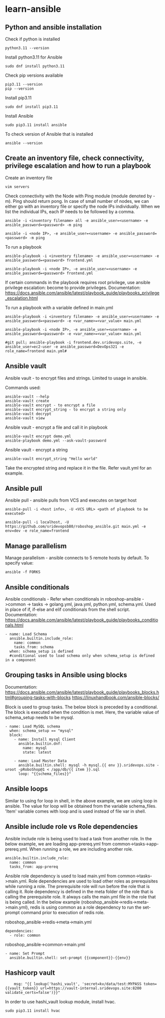 # learn-ansible

## Python and ansible installation 

Check if python is installed

````
python3.11 --version
````

Install python3.11 for Ansible 

````
sudo dnf install python3.11
````

Check pip versions available

````
pip3.11 --version
pip --version
````

Install pip3.11

````
sudo dnf install pip3.11
````

Install Ansible

```
sudo pip3.11 install ansible
```

To check version of Ansible that is installed

````
ansible --version
````

## Create an inventory file, check connectivity, privilege escalation and how to run a playbook

Create an inventory file 

````
vim servers
````

Check connectivity with the Node with Ping module (module denoted by -m). Ping should return pong. In case of small number of nodes, we can either go with an inventory file or specify the node IPs individually. When we list the individual IPs, each IP needs to be followed by a comma. 

````
ansible -i <inventory filename> all -e ansible_user=<username> -e ansible_password=<password> -m ping

ansible -i <node IP>, -e ansible_user=<username> -e ansible_password=<password> -m ping
````

To run a playbook 

````
ansible-playbook -i <inventory filename> -e ansible_user=<username> -e ansible_password=<password> frontend.yml

ansible-playbook -i <node IP>, -e ansible_user=<username> -e ansible_password=<password> frontend.yml
````
If certain commands in the playbook requires root privilege, use ansible privilege escalation: become to provide privileges.
Documentation: https://docs.ansible.com/ansible/latest/playbook_guide/playbooks_privilege_escalation.html

To run a playbook with a variable defined in main.yml

````
ansible-playbook -i <inventory filename> -e ansible_user=<username> -e ansible_password=<password> -e <var_name>=<var_value> main.yml

ansible-playbook -i <node IP>, -e ansible_user=<username> -e ansible_password=<password> -e <var_name>=<var_value> main.yml

#git pull; ansible-playbook -i frontend.dev.sridevops.site, -e ansible_user=ec2-user -e ansible_password=DevOps321 -e role_name=frontend main.yml#
````
## Ansible vault

Ansible vault - to encrypt files and strings. Limited to usage in ansible. 

Commands used:
````
ansible-vault --help 
ansible-vault create
ansible-vault encrypt - to encrypt a file
ansible-vault encrypt_string - to encrypt a string only
ansible-vault decrypt
ansible-vault view
````
Ansible vault - encrypt a file and call it in playbook

````
ansible-vault encrypt demo.yml
ansible-playbook demo.yml --ask-vault-password 
````

Ansible vault - encrypt a string

````
ansible-vault encrypt_string "Hello world"
````
Take the encrypted string and replace it in the file. Refer vault.yml for an example.

## Ansible pull

Ansible pull - ansible pulls from VCS and executes on target host

````
ansible-pull -i <host info>, -U <VCS URL> <path of playbook to be executed>

ansible-pull -i localhost, -U https://github.com/sridevopsb80/roboshop_ansible.git main.yml -e env=dev -e role_name=frontend
````
## Manage parallelism

Manage parallelism - ansible connects to 5 remote hosts by default. To specify value:

````
ansible -f FORKS
````
## Ansible conditionals

Ansible conditionals - Refer when conditionals in roboshop-ansible ->common -> tasks -> golang.yml, java.yml, python.yml, schema.yml. Used in place of if, if-else and elif conditionals from the shell script.
Documentation: https://docs.ansible.com/ansible/latest/playbook_guide/playbooks_conditionals.html
````
- name: Load Schema
  ansible.builtin.include_role: 
    name: common
    tasks_from: schema
  when: schema_setup is defined 
  #conditional used to load schema only when schema_setup is defined in a component
````
## Grouping tasks in Ansible using blocks

Documentation: https://docs.ansible.com/ansible/latest/playbook_guide/playbooks_blocks.html#grouping-tasks-with-blocks
https://linuxhandbook.com/ansible-blocks/

Block is used to group tasks. The below block is preceded by a conditional. The block is executed when the condition is met. Here, the variable value of schema_setup needs to be mysql.
````
- name: Load MySQL schema
  when: schema_setup == "mysql"
  block:
    - name: Install mysql Client
      ansible.builtin.dnf:
        name: mysql
        state: latest

    - name: Load Master Data
      ansible.builtin.shell: mysql -h mysql.{{ env }}.sridevops.site -uroot -pRoboShop@1 < /app/db/{{ item }}.sql
      loop: "{{schema_files}}"
````
## Ansible loops

Similar to using for loop in shell, in the above example, we are using loop in ansible. The value for loop will be obtained from the variable schema_files. 'Item' variable comes with loop and is used instead of file var in shell.

## Ansible include role vs Role dependencies 

Ansible include role is being used to load a task from another role. In the below example, we are loading app-prereq.yml from common->tasks->app-prereq.yml. When running a role, we are including another role.
````
ansible.builtin.include_role:
  name: common
  tasks_from: app-prereq
````
Ansible role dependency is used to load main.yml from common->tasks->main.yml. Role dependencies are used to load other roles as prerequisites while running a role. The prerequisite role will run before the role that is calling it. Role dependency is defined in the meta folder of the role that is calling the prerequisite role. It always calls the main.yml file in the role that is being called.
In the below example (roboshop_ansible->redis->meta->main.yml), redis is using common as a role dependency to run the set-prompt command prior to execution of redis role. 

roboshop_ansible->redis->meta->main.yml
````
dependencies:
  - role: common
````
roboshop_ansible->common->main.yml
````
- name: Set Prompt
  ansible.builtin.shell: set-prompt {{component}}-{{env}}
````
## Hashicorp vault

````
    msg: "{{ lookup('hashi_vault', 'secret=kv/data/test:MYPASS token={{vault_token}} url=https://vault-internal.sridevops.site:8200 validate_certs=false')}}"
````
In order to use hashi_vault lookup module, install hvac.

````
sudo pip3.11 install hvac
````


